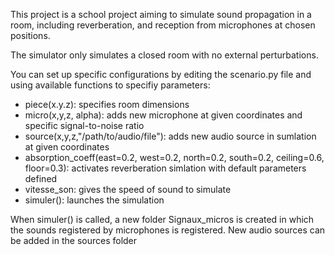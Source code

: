 This project is a school project aiming to simulate sound propagation in a room, including reverberation, and reception from microphones at chosen positions.

The simulator only simulates a closed room with no external perturbations.

You can set up specific configurations by editing the scenario.py file and using available functions to specifiy parameters:

- piece(x.y.z): specifies room dimensions
- micro(x,y,z, alpha): adds new microphone at given coordinates and specific signal-to-noise ratio
- source(x,y,z,"/path/to/audio/file"): adds new audio source in sumlation at given coordinates
- absorption_coeff(east=0.2, west=0.2, north=0.2, south=0.2, ceiling=0.6, floor=0.3): activates reverberation simlation with default parameters defined
- vitesse_son: gives the speed of sound to simulate
- simuler(): launches the simulation

When simuler() is called, a new folder Signaux_micros is created in which the sounds registered by microphones is registered. New audio sources can be added in the sources folder